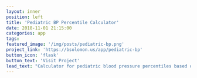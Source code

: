 ```yaml
---
layout: inner
position: left
title: 'Pediatric BP Percentile Calculator'
date: 2018-11-01 21:15:00
categories: app
tags:
featured_image: '/img/posts/pediatric-bp.png'
project_link: 'https://bsolomon.us/app/pediatric-bp'
button_icon: 'flask'
button_text: 'Visit Project'
lead_text: "Calculator for pediatric blood pressure percentiles based on 2017 AAP guidelines"
---
```

